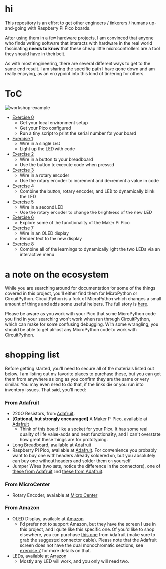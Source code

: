 # hi

This repository is an effort to get other engineers / tinkerers / humans up-and-going with Raspberry Pi Pico boards.

After using them in a few hardware projects, I am convinced that anyone who finds writing software that interacts with hardware in the real world fascinating **needs to know** that these cheap little microcontrollers are a tool they should have in their belt.

As with most engineering, there are several different ways to get to the same end result. I am sharing the specific path I have gone down and am really enjoying, as an entrypoint into this kind of tinkering for others.

# ToC

![workshop-example](https://user-images.githubusercontent.com/3409005/218568356-857327c5-c6b3-4253-ad1d-377bc14e7db1.jpg)

 - [Exercise 0](level-0/board_id.md)
    - Get your local environment setup
    - Get your Pico configured
    - Run a tiny script to print the serial number for your board
 - [Exercise 1](level-1/led.md)
    - Wire in a single LED
    - Light up the LED with code
 - [Exercise 2](level-2/button.md)
    - Wire in a button to your breadboard
    - Use the button to execute code when pressed
 - [Exercise 3](level-3/rotary.md)
    - Wire in a rotary encoder
    - Use the rotary encoder to increment and decrement a value in code
 - [Exercise 4](level-4/demo.md)
    - Combine the button, rotary encoder, and LED to dynamically blink the LED
 - [Exercise 5](level-5/pwm.md)
    - Wire in a second LED
    - Use the rotary encoder to change the brightness of the new LED
 - [Exercise 6](level-6/buzzer_and_led.md)
    - Explore some of the functionality of the Maker Pi Pico
 - [Exercise 7](level-7/display.md)
    - Wire in an OLED display
    - Render text to the new display
 - [Exercise 8](level-8/complete_demo.md)
    - Combine all of the learnings to dynamically light the two LEDs via an interactive menu

# a note on the ecosystem

While you are searching around for documentation for some of the things covered in this project, you'll either find them for MicroPython or CircuitPython. CircuitPython is a fork of MicroPython which changes a small amount of things and adds some useful helpers. The full story is [here](https://learn.adafruit.com/getting-started-with-raspberry-pi-pico-circuitpython/micropython-or-circuitpython?gclid=CjwKCAiA85efBhBbEiwAD7oLQBWaJSzFVjxBunvD3ms2vhqeh-YTbKhclfUYNDCXlCngy1TPuKwSNRoCNd4QAvD_BwE).

Please be aware as you work with your Pico that some MicroPython code you find in your searching won't work when run through CircuitPython, which can make for some confusing debugging. With some wrangling, you should be able to get almost any MicroPython code to work with CircuitPython.
 
# shopping list

 Before getting started, you'll need to secure all of the materials listed out below. I am listing out my favorite places to purchase these, but you can get them from anywhere as long as you confirm they are the same or very similar. You may even need to do that, if the links die or you run into inventory issues. That said, you'll need:

### From Adafruit
 - 220Ω Resistors, from [Adafruit](https://www.adafruit.com/product/2780).
 - **[Optional, but strongly encouraged]** A Maker Pi Pico, available at [Adafruit](https://www.adafruit.com/product/5160)
   - Think of this board like a socket for your Pico. It has some real quality of life value-adds and neat functionality, and I can't overstate how great these things are for prototyping.
 - Long Breadboard, available at [Adafruit](https://www.adafruit.com/product/239)
 - Raspberry Pi Pico, available at [Adafruit](https://www.adafruit.com/product/5525). For convenience you probably want to buy one with headers already soldered on, but you absolutely can buy one without headers and solder them on yourself.
- Jumper Wires (two sets, notice the difference in the connectors), one of [these from Adafruit](https://www.adafruit.com/product/1954) and [these from Adafruit](https://www.adafruit.com/product/1955).

### From MicroCenter
 - Rotary Encoder, available at [Micro Center](https://www.microcenter.com/product/618904/KS0013_Keystudio_Rotary_Encoder_Module)

### From Amazon
 - OLED Display, available at [Amazon](https://www.amazon.com/UCTRONICS-SSD1306-Self-Luminous-Display-Raspberry/dp/B072Q2X2LL/ref=sr_1_18?crid=2ZSJ0RE12ZI2R&keywords=oled+screen+96&qid=1676087562&sprefix=oled+screenm+96%2Caps%2C68&sr=8-18)
   -  I'd prefer not to support Amazon, but they have the screen I use in this project, and I quite like this specific one. Of you'd like to shop elsewhere, you can purchase [this one](https://www.adafruit.com/product/326) from Adafruit (make sure to grab the suggested connector cable). Please note that the Adafruit screen does not have the dual monochromatic sections, see [exercise 7](level-7/display.md) for more details on that.
 - LEDs, available at [Amazon](https://www.amazon.com/DiCUNO-450pcs-Colors-Emitting-Assorted/dp/B073QMYKDM/ref=sr_1_4?crid=2K5Y1OU2WFHNM&keywords=led+pack&qid=1676088226&sprefix=led+pack%2Caps%2C92&sr=8-4)
   - Mostly any LED will work, and you only will need two.
